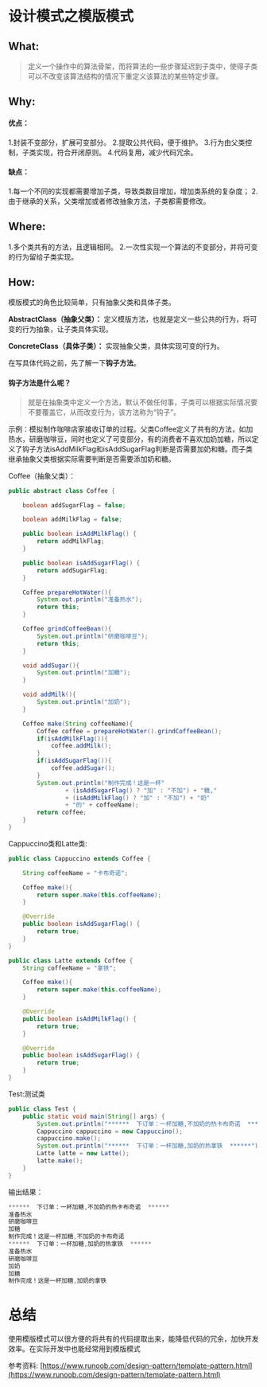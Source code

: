 # 设计模式之模版模式
## What:
>定义一个操作中的算法骨架，而将算法的一些步骤延迟到子类中，使得子类可以不改变该算法结构的情况下重定义该算法的某些特定步骤。



## Why:
#### 优点：
1.封装不变部分，扩展可变部分。 
2.提取公共代码，便于维护。 
3.行为由父类控制，子类实现，符合开闭原则。
4.代码复用，减少代码冗余。

#### 缺点：
1.每一个不同的实现都需要增加子类，导致类数目增加，增加类系统的复杂度；
2.由于继承的关系，父类增加或者修改抽象方法，子类都需要修改。

## Where:
1.多个类共有的方法，且逻辑相同。
2.一次性实现一个算法的不变部分，并将可变的行为留给子类实现。

## How:

模版模式的角色比较简单，只有抽象父类和具体子类。

**AbstractClass（抽象父类）：** 定义模版方法，也就是定义一些公共的行为，将可变的行为抽象，让子类具体实现。

**ConcreteClass（具体子类）：** 实现抽象父类，具体实现可变的行为。

在写具体代码之前，先了解一下**钩子方法**。

#### 钩子方法是什么呢？
>就是在抽象类中定义一个方法，默认不做任何事，子类可以根据实际情况要不要覆盖它，从而改变行为，该方法称为“钩子”。

示例：模拟制作咖啡店家接收订单的过程。父类Coffee定义了共有的方法，如加热水，研磨咖啡豆，同时也定义了可变部分，有的消费者不喜欢加奶加糖，所以定义了钩子方法isAddMilkFlag和isAddSugarFlag判断是否需要加奶和糖。而子类继承抽象父类根据实际需要判断是否需要添加奶和糖。

Coffee（抽象父类）：
```java
public abstract class Coffee {

    boolean addSugarFlag = false;

    boolean addMilkFlag = false;

    public boolean isAddMilkFlag() {
        return addMilkFlag;
    }

    public boolean isAddSugarFlag() {
        return addSugarFlag;
    }

    Coffee prepareHotWater(){
        System.out.println("准备热水");
        return this;
    }

    Coffee grindCoffeeBean(){
        System.out.println("研磨咖啡豆");
        return this;
    }

    void addSugar(){
        System.out.println("加糖");
    }

    void addMilk(){
        System.out.println("加奶");
    }

    Coffee make(String coffeeName){
        Coffee coffee = prepareHotWater().grindCoffeeBean();
        if(isAddMilkFlag()){
            coffee.addMilk();
        }
        if(isAddSugarFlag()){
            coffee.addSugar();
        }
        System.out.println("制作完成！这是一杯"
                + (isAddSugarFlag() ? "加" : "不加") + "糖,"
                + (isAddMilkFlag() ? "加" : "不加") + "奶"
                + "的" + coffeeName);
        return coffee;
    }
}
```
Cappuccino类和Latte类:
```java
public class Cappuccino extends Coffee {

    String coffeeName = "卡布奇诺";

    Coffee make(){
        return super.make(this.coffeeName);
    }

    @Override
    public boolean isAddSugarFlag() {
        return true;
    }
}

public class Latte extends Coffee {
    String coffeeName = "拿铁";

    Coffee make(){
        return super.make(this.coffeeName);
    }

    @Override
    public boolean isAddMilkFlag() {
        return true;
    }

    @Override
    public boolean isAddSugarFlag() {
        return true;
    }
}
```
Test:测试类
```java
public class Test {
    public static void main(String[] args) {
        System.out.println("******  下订单：一杯加糖,不加奶的热卡布奇诺  ******");
        Cappuccino cappuccino = new Cappuccino();
        cappuccino.make();
        System.out.println("******  下订单：一杯加糖,加奶的热拿铁  ******");
        Latte latte = new Latte();
        latte.make();
    }
}
```
输出结果：
```java
******  下订单：一杯加糖,不加奶的热卡布奇诺  ******
准备热水
研磨咖啡豆
加糖
制作完成！这是一杯加糖,不加奶的卡布奇诺
******  下订单：一杯加糖,加奶的热拿铁  ******
准备热水
研磨咖啡豆
加奶
加糖
制作完成！这是一杯加糖,加奶的拿铁
```



# 总结
使用模版模式可以很方便的将共有的代码提取出来，能降低代码的冗余，加快开发效率。在实际开发中也能经常用到模版模式


参考资料:
[https://www.runoob.com/design-pattern/template-pattern.html](https://www.runoob.com/design-pattern/template-pattern.html)